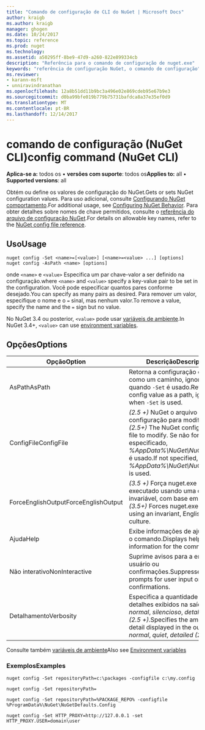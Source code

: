 ```yaml
---
title: "Comando de configuração de CLI do NuGet | Microsoft Docs"
author: kraigb
ms.author: kraigb
manager: ghogen
ms.date: 10/24/2017
ms.topic: reference
ms.prod: nuget
ms.technology: 
ms.assetid: a50295ff-8be9-47d9-a260-822e899334cb
description: "Referência para o comando de configuração de nuget.exe"
keywords: "referência de configuração NuGet, o comando de configuração"
ms.reviewer:
- karann-msft
- unniravindranathan
ms.openlocfilehash: 12a8b51dd11b9bc3a496e02e869cdeb95e67b9e3
ms.sourcegitcommit: d0ba99bfe019b779b75731bafdca8a37e35ef0d9
ms.translationtype: MT
ms.contentlocale: pt-BR
ms.lasthandoff: 12/14/2017
---
```

# <a name="config-command-nuget-cli"></a><span data-ttu-id="c612a-104">comando de configuração (NuGet CLI)</span><span class="sxs-lookup"><span data-stu-id="c612a-104">config command (NuGet CLI)</span></span>

<span data-ttu-id="c612a-105">**Aplica-se a:** todos os &bullet; **versões com suporte**: todos os</span><span class="sxs-lookup"><span data-stu-id="c612a-105">**Applies to:** all &bullet; **Supported versions**: all</span></span>

<span data-ttu-id="c612a-106">Obtém ou define os valores de configuração do NuGet.</span><span class="sxs-lookup"><span data-stu-id="c612a-106">Gets or sets NuGet configuration values.</span></span> <span data-ttu-id="c612a-107">Para uso adicional, consulte [Configurando NuGet comportamento](../consume-packages/configuring-nuget-behavior.md).</span><span class="sxs-lookup"><span data-stu-id="c612a-107">For additional usage, see [Configuring NuGet Behavior](../consume-packages/configuring-nuget-behavior.md).</span></span> <span data-ttu-id="c612a-108">Para obter detalhes sobre nomes de chave permitidos, consulte o [referência do arquivo de configuração NuGet](../Schema/nuget-config-file.md).</span><span class="sxs-lookup"><span data-stu-id="c612a-108">For details on allowable key names, refer to the [NuGet config file reference](../Schema/nuget-config-file.md).</span></span>

## <a name="usage"></a><span data-ttu-id="c612a-109">Uso</span><span class="sxs-lookup"><span data-stu-id="c612a-109">Usage</span></span>

```
nuget config -Set <name>=[<value>] [<name>=<value> ...] [options]
nuget config -AsPath <name> [options]
```

<span data-ttu-id="c612a-110">onde `<name>` e `<value>` Especifica um par chave-valor a ser definido na configuração.</span><span class="sxs-lookup"><span data-stu-id="c612a-110">where `<name>` and `<value>` specify a key-value pair to be set in the configuration.</span></span> <span data-ttu-id="c612a-111">Você pode especificar quantos pares conforme desejado.</span><span class="sxs-lookup"><span data-stu-id="c612a-111">You can specify as many pairs as desired.</span></span> <span data-ttu-id="c612a-112">Para remover um valor, especifique o nome e o `=` sinal, mas nenhum valor.</span><span class="sxs-lookup"><span data-stu-id="c612a-112">To remove a value, specify the name and the `=` sign but no value.</span></span>

<span data-ttu-id="c612a-113">No NuGet 3.4 ou posterior, `<value>` pode usar [variáveis de ambiente](cli-ref-environment-variables.md).</span><span class="sxs-lookup"><span data-stu-id="c612a-113">In NuGet 3.4+, `<value>` can use [environment variables](cli-ref-environment-variables.md).</span></span>

## <a name="options"></a><span data-ttu-id="c612a-114">Opções</span><span class="sxs-lookup"><span data-stu-id="c612a-114">Options</span></span>

| <span data-ttu-id="c612a-115">Opção</span><span class="sxs-lookup"><span data-stu-id="c612a-115">Option</span></span> | <span data-ttu-id="c612a-116">Descrição</span><span class="sxs-lookup"><span data-stu-id="c612a-116">Description</span></span> |
| --- | --- |
| <span data-ttu-id="c612a-117">AsPath</span><span class="sxs-lookup"><span data-stu-id="c612a-117">AsPath</span></span> | <span data-ttu-id="c612a-118">Retorna a configuração do valor como um caminho, ignorado quando `-Set` é usado.</span><span class="sxs-lookup"><span data-stu-id="c612a-118">Returns the config value as a path, ignored when `-Set` is used.</span></span> |
| <span data-ttu-id="c612a-119">ConfigFile</span><span class="sxs-lookup"><span data-stu-id="c612a-119">ConfigFile</span></span> | <span data-ttu-id="c612a-120">*(2.5 +)*  NuGet o arquivo de configuração para modificar.</span><span class="sxs-lookup"><span data-stu-id="c612a-120">*(2.5+)* The NuGet configuration file to modify.</span></span> <span data-ttu-id="c612a-121">Se não for especificado, *%AppData%\NuGet\NuGet.Config* é usado.</span><span class="sxs-lookup"><span data-stu-id="c612a-121">If not specified, *%AppData%\NuGet\NuGet.Config* is used.</span></span> |
| <span data-ttu-id="c612a-122">ForceEnglishOutput</span><span class="sxs-lookup"><span data-stu-id="c612a-122">ForceEnglishOutput</span></span> | <span data-ttu-id="c612a-123">*(3.5 +)*  Força nuget.exe para ser executado usando uma cultura invariável, com base em inglês.</span><span class="sxs-lookup"><span data-stu-id="c612a-123">*(3.5+)* Forces nuget.exe to run using an invariant, English-based culture.</span></span> |
| <span data-ttu-id="c612a-124">Ajuda</span><span class="sxs-lookup"><span data-stu-id="c612a-124">Help</span></span> | <span data-ttu-id="c612a-125">Exibe informações de ajuda para o comando.</span><span class="sxs-lookup"><span data-stu-id="c612a-125">Displays help information for the command.</span></span> |
| <span data-ttu-id="c612a-126">Não interativo</span><span class="sxs-lookup"><span data-stu-id="c612a-126">NonInteractive</span></span> | <span data-ttu-id="c612a-127">Suprime avisos para a entrada do usuário ou confirmações.</span><span class="sxs-lookup"><span data-stu-id="c612a-127">Suppresses prompts for user input or confirmations.</span></span> |
| <span data-ttu-id="c612a-128">Detalhamento</span><span class="sxs-lookup"><span data-stu-id="c612a-128">Verbosity</span></span> | <span data-ttu-id="c612a-129">Especifica a quantidade de detalhes exibidos na saída: *normal*, *silencioso*, *detalhadas (2.5 +)*.</span><span class="sxs-lookup"><span data-stu-id="c612a-129">Specifies the amount of detail displayed in the output: *normal*, *quiet*, *detailed (2.5+)*.</span></span> |

<span data-ttu-id="c612a-130">Consulte também [variáveis de ambiente](cli-ref-environment-variables.md)</span><span class="sxs-lookup"><span data-stu-id="c612a-130">Also see [Environment variables](cli-ref-environment-variables.md)</span></span>

### <a name="examples"></a><span data-ttu-id="c612a-131">Exemplos</span><span class="sxs-lookup"><span data-stu-id="c612a-131">Examples</span></span>

```
nuget config -Set repositoryPath=c:\packages -configfile c:\my.config

nuget config -Set repositoryPath=

nuget config -Set repositoryPath=%PACKAGE_REPO% -configfile %ProgramData%\NuGet\NuGetDefaults.Config

nuget config -Set HTTP_PROXY=http://127.0.0.1 -set HTTP_PROXY.USER=domain\user
```
